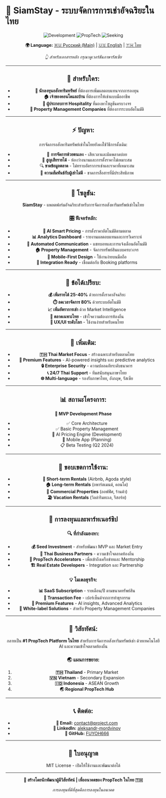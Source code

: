 # 🏡 SiamStay - ระบบจัดการการเช่าอัจฉริยะในไทย

<div align="center">

![Development](https://img.shields.io/badge/Status-In%20Development-yellow.svg)
![PropTech](https://img.shields.io/badge/PropTech-Platform-purple.svg)
![Seeking](https://img.shields.io/badge/Seeking-Investment%20%26%20Partners-red.svg)

<div align="center">

**🌍 Language:** [🇷🇺 Русский (Main)](README.md) | [🇺🇸 English](README_EN.md) | [🇹🇭 ไทย](README_TH.md)

*👆 สำหรับเอกสารหลัก กรุณาดูเวอร์ชันภาษารัสเซีย*

</div>

---

## 🎯 **สำหรับใคร:**
- **🏢 นักลงทุนอสังหาริมทรัพย์** ที่ต้องการเพิ่มผลตอบแทนจากการลงทุน
- **🏠 เจ้าของคอนโดและบ้าน** ที่ต้องการให้เช่าแบบมืออาชีพ
- **🏨 ผู้ประกอบการ Hospitality** ที่มองหาโซลูชันครบวงจร
- **💼 Property Management Companies** ที่ต้องการระบบอัตโนมัติ

---

## ⚡ **ปัญหา:**
การจัดการอสังหาริมทรัพย์เช่าในไทยยังคงใช้วิธีการดั้งเดิม:
- 📝 **การจัดการด้วยตนเอง** - เสียเวลาและผิดพลาดบ่อย
- 💸 **สูญเสียรายได้** - ห้องว่างนานและการตั้งราคาไม่เหมาะสม  
- 🔍 **ขาดข้อมูลตลาด** - ไม่ทราบอัตราการเช่าและราคาที่เหมาะสม
- 🤝 **ความสัมพันธ์กับผู้เช่าไม่ดี** - ขาดการสื่อสารที่มีประสิทธิภาพ

---

## 🚀 **โซลูชัน:**
**SiamStay** - แพลตฟอร์มอัจฉริยะสำหรับการจัดการอสังหาริมทรัพย์เช่าในไทย

### 🎛️ **ฟีเจอร์หลัก:**
- **🤖 AI Smart Pricing** - การตั้งราคาอัตโนมัติตามตลาด
- **📊 Analytics Dashboard** - รายงานผลตอบแทนและการวิเคราะห์
- **💬 Automated Communication** - แชทบอทและการแจ้งเตือนอัตโนมัติ
- **🏠 Property Management** - จัดการทรัพย์สินแบบครบวงจร
- **📱 Mobile-First Design** - ใช้งานง่ายบนมือถือ
- **🔄 Integration Ready** - เชื่อมต่อกับ Booking platforms

---

## 🎁 **ข้อได้เปรียบ:**
- **💰 เพิ่มรายได้ 25-40%** ด้วยการตั้งราคาอัจฉริยะ
- **⏱️ ลดเวลาจัดการ 80%** ด้วยระบบอัตโนมัติ
- **📈 เพิ่มอัตราการเช่า** ด้วย Market Intelligence
- **🎯 ตลาดเฉพาะไทย** - เข้าใจความต้องการท้องถิ่น
- **🌟 UX/UI ระดับโลก** - ใช้งานง่ายสำหรับคนไทย

---

## 🌟 **เพิ่มเติม:**
- **🇹🇭 Thai Market Focus** - สร้างเฉพาะสำหรับตลาดไทย
- **💎 Premium Features** - AI-powered insights และ predictive analytics
- **🔒 Enterprise Security** - ความปลอดภัยระดับธนาคาร
- **📞 24/7 Thai Support** - ทีมสนับสนุนภาษาไทย
- **🌐 Multi-language** - รองรับภาษาไทย, อังกฤษ, รัสเซีย

---

## 📊 **สถานะโครงการ:**
**🔨 MVP Development Phase**
- ✅ Core Architecture
- ✅ Basic Property Management
- 🔄 AI Pricing Engine (Development)
- 🔄 Mobile App (Planning)
- 📋 Beta Testing (Q2 2024)

---

## 🎯 **ขอบเขตการใช้งาน:**
- **🏨 Short-term Rentals** (Airbnb, Agoda style)
- **🏠 Long-term Rentals** (อพาร์ตเมนต์, คอนโด)
- **🏢 Commercial Properties** (ออฟฟิศ, ร้านค้า)
- **🏖️ Vacation Rentals** (วิลล่าริมทะเล, รีสอร์ท)

---

## 💼 **การลงทุนและพาร์ทเนอร์ชิป**

### 🔍 **ที่กำลังมองหา:**
- **💰 Seed Investment** - สำหรับพัฒนา MVP และ Market Entry
- **🤝 Thai Business Partners** - ความเข้าใจตลาดท้องถิ่น
- **🏢 PropTech Accelerators** - เพื่อเข้าถึงเครือข่ายและ Mentorship
- **🏗️ Real Estate Developers** - Integration และ Partnership

### 💡 **โมเดลธุรกิจ:**
- **📊 SaaS Subscription** - รายเดือน/ปี ตามขนาดทรัพย์สิน
- **💸 Transaction Fee** - เปอร์เซ็นต์จากการทำธุรกรรม
- **🎯 Premium Features** - AI insights, Advanced Analytics
- **🤖 White-label Solutions** - สำหรับ Property Management Companies

---

## 🚀 **วิสัยทัศน์:**
กลายเป็น **#1 PropTech Platform ในไทย** สำหรับการจัดการอสังหาริมทรัพย์เช่า ด้วยเทคโนโลยี AI และความเข้าใจตลาดท้องถิ่น

### 🌏 **แผนการขยาย:**
1. **🇹🇭 Thailand** - Primary Market
2. **🇻🇳 Vietnam** - Secondary Expansion
3. **🇮🇩 Indonesia** - ASEAN Growth
4. **🌏 Regional PropTech Hub**

---

## 📞 **ติดต่อ:**
- **📧 Email:** [contact@project.com](mailto:contact@project.com)
- **💼 LinkedIn:** [aleksandr-mordvinov](https://www.linkedin.com/in/aleksandr-mordvinov-3bb853325/)
- **🔗 GitHub:** [FUYOH666](https://github.com/FUYOH666)

---

## 📄 **ใบอนุญาต**
MIT License - เปิดให้ใช้งานและพัฒนาต่อได้

---

<div align="center">

**🌟 สร้างโดยนักพัฒนาผู้มีวิสัยทัศน์ | เพื่ออนาคตของ PropTech ในไทย 🇹🇭**

*การลงทุนที่ดีที่สุดคือการลงทุนในอนาคต*

</div>
